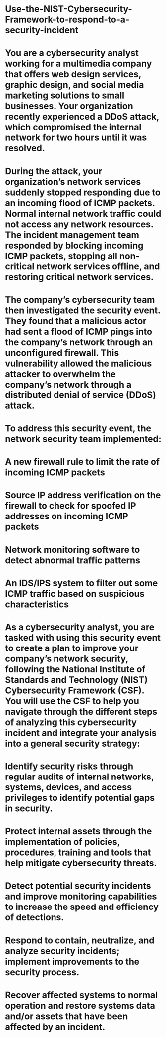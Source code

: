 # Use-the-NIST-Cybersecurity-Framework-to-respond-to-a-security-incident

# You are a cybersecurity analyst working for a multimedia company that offers web design services, graphic design, and social media marketing solutions to small businesses. Your organization recently experienced a DDoS attack, which compromised the internal network for two hours until it was resolved.

# During the attack, your organization’s network services suddenly stopped responding due to an incoming flood of ICMP packets. Normal internal network traffic could not access any network resources. The incident management team responded by blocking incoming ICMP packets, stopping all non-critical network services offline, and restoring critical network services. 

# The company’s cybersecurity team then investigated the security event. They found that a malicious actor had sent a flood of ICMP pings into the company’s network through an unconfigured firewall. This vulnerability allowed the malicious attacker to overwhelm the company’s network through a distributed denial of service (DDoS) attack. 

# To address this security event, the network security team implemented: 

# A new firewall rule to limit the rate of incoming ICMP packets

# Source IP address verification on the firewall to check for spoofed IP addresses on incoming ICMP packets

# Network monitoring software to detect abnormal traffic patterns

# An IDS/IPS system to filter out some ICMP traffic based on suspicious characteristics

# As a cybersecurity analyst, you are tasked with using this security event to create a plan to improve your company’s network security, following the National Institute of Standards and Technology (NIST) Cybersecurity Framework (CSF). You will use the CSF to help you navigate through the different steps of analyzing this cybersecurity incident and integrate your analysis into a general security strategy:

# Identify security risks through regular audits of internal networks, systems, devices, and access privileges to identify potential gaps in security. 

# Protect internal assets through the implementation of policies, procedures, training and tools that help mitigate cybersecurity threats. 

# Detect potential security incidents and improve monitoring capabilities to increase the speed and efficiency of detections. 

# Respond to contain, neutralize, and analyze security incidents; implement improvements to the security process. 

# Recover affected systems to normal operation and restore systems data and/or assets that have been affected by an incident. 
